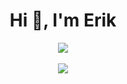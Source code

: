 <h1 align="center">Hi 👋, I'm Erik</h1>

<p align="center">
<picture>
<source
  srcset="https://github-readme-stats.vercel.app/api?username=shootex&count_private=true&show_icons=true&theme=github_dark"
  media="(prefers-color-scheme: dark)"
/>
<source
  srcset="https://github-readme-stats.vercel.app/api?username=shootex&count_private=true&show_icons=true"
  media="(prefers-color-scheme: light), (prefers-color-scheme: no-preference)"
/>
<img align="center" src="https://github-readme-stats.vercel.app/api?username=shootex&count_private=true&show_icons=true" />
</picture>
<br />
<br />
<picture>
<source
  srcset="https://github-readme-stats.vercel.app/api/top-langs/?username=shootex&theme=github_dark&layout=compact&hide=dart%2Ccss%2Cjavascript%2Ccmake%2Cc%2B%2B"
  media="(prefers-color-scheme: dark)"
/>
<source
  srcset="https://github-readme-stats.vercel.app/api/top-langs/?username=shootex&layout=compact&hide=dart%2Ccss%2Cjavascript%2Ccmake%2Cc%2B%2B"
  media="(prefers-color-scheme: light), (prefers-color-scheme: no-preference)"
/>
<img align="center" src="https://github-readme-stats.vercel.app//api/top-langs/?username=shootex&layout=compact&hide=dart%2Ccss%2Cjavascript%2Ccmake%2Cc%2B%2B" />
</picture>
</p>
